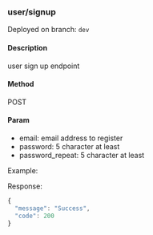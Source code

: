 ### **user/signup**

Deployed on branch: `dev`

#### **Description**

user sign up endpoint

#### **Method**

POST

#### **Param**

- email: email address to register
- password: 5 character at least
- password_repeat: 5 character at least

Example:

Response:
```javascript
{
  "message": "Success",
  "code": 200
}
```
